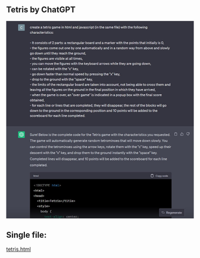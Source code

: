 ## Tetris by ChatGPT

![ChatGPT](https://github.com/cramosg/chatgpt-tetris/blob/main/chatgpt.jpg "ChatGPT")

## Single file:

[tetris.html](https://github.com/cramosg/chatgpt-tetris/blob/main/tetris.html)
